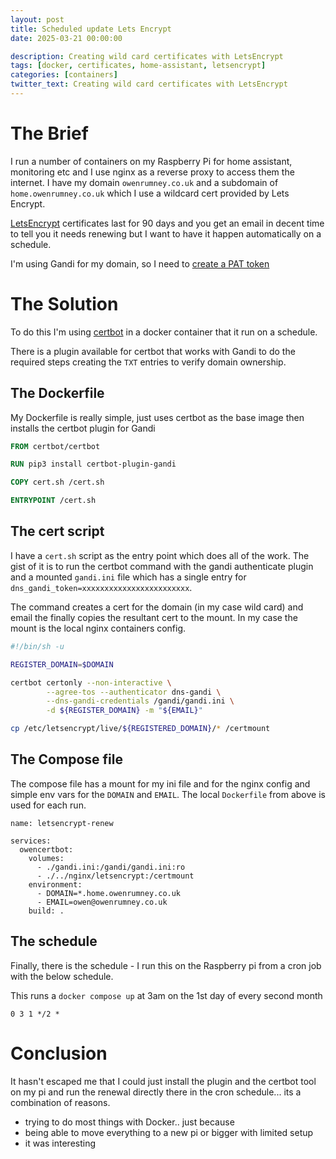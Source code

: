 ```yaml
---
layout: post
title: Scheduled update Lets Encrypt
date: 2025-03-21 00:00:00

description: Creating wild card certificates with LetsEncrypt
tags: [docker, certificates, home-assistant, letsencrypt]
categories: [containers]
twitter_text: Creating wild card certificates with LetsEncrypt
---
```


# The Brief

I run a number of containers on my Raspberry Pi for home assistant, monitoring etc and I use nginx as a reverse proxy to access them the internet. I have my domain `owenrumney.co.uk` and a subdomain of `home.owenrumney.co.uk` which I use a wildcard cert provided by Lets Encrypt.

[LetsEncrypt](https://letsencrypt.org/docs/) certificates last for 90 days and you get an email in decent time to tell you it needs renewing but I want to have it happen automatically on a schedule.

I'm using Gandi for my domain, so I need to [create a PAT token](https://api.gandi.net/docs/authentication/)

# The Solution

To do this I'm using [certbot](https://certbot.eff.org/) in a docker container that it run on a schedule.

There is a plugin available for certbot that works with Gandi to do the required steps creating the `TXT` entries to verify domain ownership.

## The Dockerfile

My Dockerfile is really simple, just uses certbot as the base image then installs the certbot plugin for Gandi

```dockerfile
FROM certbot/certbot

RUN pip3 install certbot-plugin-gandi

COPY cert.sh /cert.sh

ENTRYPOINT /cert.sh
```

## The cert script

I have a `cert.sh` script as the entry point which does all of the work. The gist of it is to run the certbot command with the gandi authenticate plugin and a mounted `gandi.ini` file which has a single entry for `dns_gandi_token=xxxxxxxxxxxxxxxxxxxxxxxx`.

The command creates a cert for the domain (in my case wild card) and email the finally copies the resultant cert to the mount. In my case the mount is the local nginx containers config.

```sh
#!/bin/sh -u

REGISTER_DOMAIN=$DOMAIN

certbot certonly --non-interactive \
        --agree-tos --authenticator dns-gandi \
        --dns-gandi-credentials /gandi/gandi.ini \
        -d ${REGISTER_DOMAIN} -m "${EMAIL}"

cp /etc/letsencrypt/live/${REGISTERED_DOMAIN}/* /certmount
```

## The Compose file

The compose file has a mount for my ini file and for the nginx config and simple env vars for the `DOMAIN` and `EMAIL`. The local `Dockerfile` from above is used for each run.

```
name: letsencrypt-renew

services:
  owencertbot:
    volumes:
      - ./gandi.ini:/gandi/gandi.ini:ro
      - ./../nginx/letsencrypt:/certmount
    environment:
      - DOMAIN=*.home.owenrumney.co.uk
      - EMAIL=owen@owenrumney.co.uk
    build: .
```

## The schedule

Finally, there is the schedule - I run this on the Raspberry pi from a cron job with the below schedule.

This runs a `docker compose up` at 3am on the 1st day of every second month

```
0 3 1 */2 * 
```

# Conclusion

It hasn't escaped me that I could just install the plugin and the certbot tool on my pi and run the renewal directly there in the cron schedule... its a combination of reasons.

- trying to do most things with Docker.. just because
- being able to move everything to a new pi or bigger with limited setup
- it was interesting
